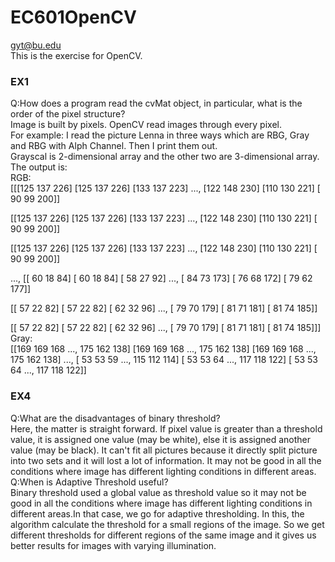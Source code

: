 # EC601OpenCV
gyt@bu.edu<br>
This is the exercise for OpenCV. <br>
### EX1
Q:How does a program read the cvMat object, in particular, what is the order of the pixel structure?<br>
Image is built by pixels. OpenCV read images through every pixel.<br>
For example:
I read the picture Lenna in three ways which are RBG, Gray and RBG with Alph Channel. Then I print them out.<br>
Grayscal is 2-dimensional array and the other two are 3-dimensional array.<br>
The output is:<br>
RGB:<br>
[[[125 137 226]
  [125 137 226]
  [133 137 223]
  ..., 
  [122 148 230]
  [110 130 221]
  [ 90  99 200]]

 [[125 137 226]
  [125 137 226]
  [133 137 223]
  ..., 
  [122 148 230]
  [110 130 221]
  [ 90  99 200]]

 [[125 137 226]
  [125 137 226]
  [133 137 223]
  ..., 
  [122 148 230]
  [110 130 221]
  [ 90  99 200]]

 ..., 
 [[ 60  18  84]
  [ 60  18  84]
  [ 58  27  92]
  ..., 
  [ 84  73 173]
  [ 76  68 172]
  [ 79  62 177]]

 [[ 57  22  82]
  [ 57  22  82]
  [ 62  32  96]
  ..., 
  [ 79  70 179]
  [ 81  71 181]
  [ 81  74 185]]

 [[ 57  22  82]
  [ 57  22  82]
  [ 62  32  96]
  ..., 
  [ 79  70 179]
  [ 81  71 181]
  [ 81  74 185]]]
  Gray:<br>
  [[169 169 168 ..., 175 162 138]
 [169 169 168 ..., 175 162 138]
 [169 169 168 ..., 175 162 138]
 ..., 
 [ 53  53  59 ..., 115 112 114]
 [ 53  53  64 ..., 117 118 122]
 [ 53  53  64 ..., 117 118 122]]
### EX4
Q:What are the disadvantages of binary threshold?<br>
Here, the matter is straight forward. If pixel value is greater than a threshold value, it is assigned one value (may be white), else it is assigned another value (may be black). It can't fit all pictures because it directly split picture into two sets and it will lost a lot of information. It may not be good in all the conditions where image has different lighting conditions in different areas.<br>
Q:When is Adaptive Threshold useful?<br>
Binary threshold used a global value as threshold value so it may not be good in all the conditions where image has different lighting conditions in different areas.In that case, we go for adaptive thresholding. In this, the algorithm calculate the threshold for a small regions of the image. So we get different thresholds for different regions of the same image and it gives us better results for images with varying illumination.<br>
